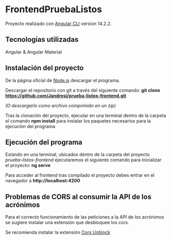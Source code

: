 # FrontendPruebaListos

Proyecto realizado con [Angular CLI](https://github.com/angular/angular-cli) version 14.2.2.

## Tecnologías utilizadas

Angular & Angular Material

## Instalación del proyecto

De la página oficial de [Node.js](https://nodejs.org/es/download/) descargar el programa.

Descargar el repositorio con git a través del siguiente comando:
**git clone https://github.com/Jandresi/prueba-listos-frontend.git**

*(O descargarlo como archivo comprimido en un zip)*

Tras la clonación del proyecto, ejecutar en una terminal dentro de la carpeta el comando **npm install** para instalar los paquetes necesarios para la ejecución del programa

## Ejecución del programa

Estando en una terminal, ubicados dentro de la carpeta del proyecto *prueba-listos-frontend* ejecutaremos el siguiente comando para inicializar el proyecto:
**ng serve**

Para acceder al frontend tras compilado el proyecto debes entrar en el navegador a **http://localhost:4200**

## Problemas de CORS al consumir la API de los acrónimos

Para el correcto funcionamiento de las peticiones a la API de los acrónimos se sugiere instalar una extensión que desbloquee los cors.

Se recomienda instalar la extensión [Cors Unblock](https://chrome.google.com/webstore/detail/cors-unblock/lfhmikememgdcahcdlaciloancbhjino)